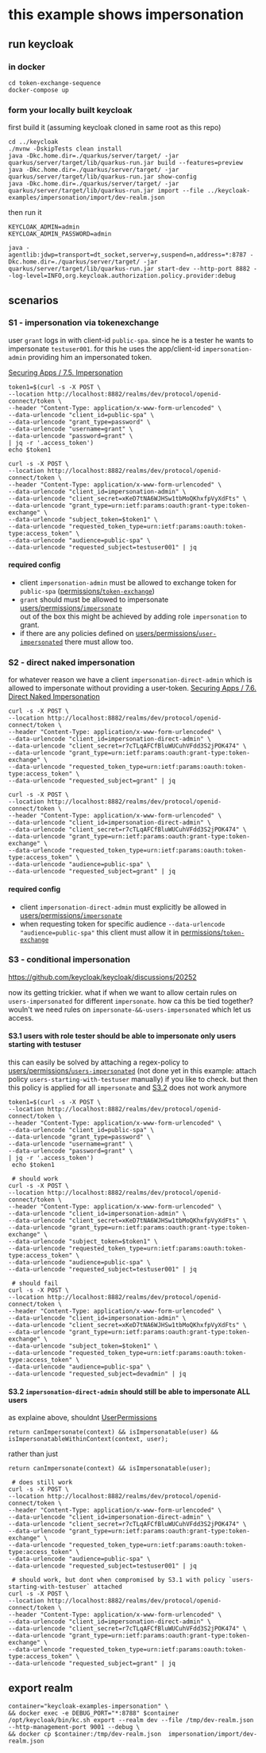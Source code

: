 # this example shows impersonation

## run keycloak

### in docker

```
cd token-exchange-sequence
docker-compose up
```

### form your locally built keycloak

first build it (assuming keycloak cloned in same root as this repo)

```
cd ../keycloak
./mvnw -DskipTests clean install
java -Dkc.home.dir=./quarkus/server/target/ -jar quarkus/server/target/lib/quarkus-run.jar build --features=preview
java -Dkc.home.dir=./quarkus/server/target/ -jar quarkus/server/target/lib/quarkus-run.jar show-config
java -Dkc.home.dir=./quarkus/server/target/ -jar quarkus/server/target/lib/quarkus-run.jar import --file ../keycloak-examples/impersonation/import/dev-realm.json
```

then run it

```
KEYCLOAK_ADMIN=admin 
KEYCLOAK_ADMIN_PASSWORD=admin 

java -agentlib:jdwp=transport=dt_socket,server=y,suspend=n,address=*:8787 -Dkc.home.dir=./quarkus/server/target/ -jar quarkus/server/target/lib/quarkus-run.jar start-dev --http-port 8882 --log-level=INFO,org.keycloak.authorization.policy.provider:debug
```

## scenarios

### S1 - impersonation via tokenexchange

user `grant` logs in with client-id `public-spa`. since he is a tester he wants to impersonate `testuser001`.
for this he uses the app/client-id `impersonation-admin` providing him an impersonated token.

[Securing Apps / 7.5. Impersonation](https://www.keycloak.org/docs/latest/securing_apps/#impersonation)

```
token1=$(curl -s -X POST \
--location http://localhost:8882/realms/dev/protocol/openid-connect/token \
--header "Content-Type: application/x-www-form-urlencoded" \
--data-urlencode "client_id=public-spa" \
--data-urlencode "grant_type=password" \
--data-urlencode "username=grant" \
--data-urlencode "password=grant" \
| jq -r '.access_token')
echo $token1  

curl -s -X POST \
--location http://localhost:8882/realms/dev/protocol/openid-connect/token \
--header "Content-Type: application/x-www-form-urlencoded" \
--data-urlencode "client_id=impersonation-admin" \
--data-urlencode "client_secret=xKeD7tNA6WJHSw1tbMoQKhxfpVyXdFts" \
--data-urlencode "grant_type=urn:ietf:params:oauth:grant-type:token-exchange" \
--data-urlencode "subject_token=$token1" \
--data-urlencode "requested_token_type=urn:ietf:params:oauth:token-type:access_token" \
--data-urlencode "audience=public-spa" \
--data-urlencode "requested_subject=testuser001" | jq
```

#### required config

* client `impersonation-admin` must be allowed to exchange token
  for `public-spa` ([permissions/`token-exchange`](http://localhost:8882/admin/master/console/#/dev/clients/2575df73-bf3d-458f-b5f3-8eaacf134c39/permissions))
* `grant` should must be allowed to
  impersonate [users/permissions/`impersonate`](http://localhost:8882/admin/master/console/#/dev/users/permissions)
  <br> out of the box this might be achieved by adding role `impersonation` to grant.
* if there are any policies defined
  on [users/permissions/`user-impersonated`](http://localhost:8882/admin/master/console/#/dev/users/permissions) there must allow
  too.

### S2 - direct naked impersonation

for whatever reason we have a client `impersonation-direct-admin` which is allowed to impersonate without providing a user-token.
[Securing Apps / 7.6. Direct Naked Impersonation](https://www.keycloak.org/docs/latest/securing_apps/index.html#direct-naked-impersonation)

```
curl -s -X POST \
--location http://localhost:8882/realms/dev/protocol/openid-connect/token \
--header "Content-Type: application/x-www-form-urlencoded" \
--data-urlencode "client_id=impersonation-direct-admin" \
--data-urlencode "client_secret=r7cTLqAFCfBluWUCuhVFdd3S2jPOK474" \
--data-urlencode "grant_type=urn:ietf:params:oauth:grant-type:token-exchange" \
--data-urlencode "requested_token_type=urn:ietf:params:oauth:token-type:access_token" \
--data-urlencode "requested_subject=grant" | jq

curl -s -X POST \
--location http://localhost:8882/realms/dev/protocol/openid-connect/token \
--header "Content-Type: application/x-www-form-urlencoded" \
--data-urlencode "client_id=impersonation-direct-admin" \
--data-urlencode "client_secret=r7cTLqAFCfBluWUCuhVFdd3S2jPOK474" \
--data-urlencode "grant_type=urn:ietf:params:oauth:grant-type:token-exchange" \
--data-urlencode "requested_token_type=urn:ietf:params:oauth:token-type:access_token" \
--data-urlencode "audience=public-spa" \
--data-urlencode "requested_subject=grant" | jq
```

#### required config

* client `impersonation-direct-admin` must explicitly be allowed
  in [users/permissions/`impersonate`](http://localhost:8882/admin/master/console/#/dev/users/permissions)
* when requesting token for specific audience `--data-urlencode "audience=public-spa"` this client must allow it
  in [permissions/`token-exchange`](http://localhost:8882/admin/master/console/#/dev/clients/2575df73-bf3d-458f-b5f3-8eaacf134c39/permissions)

### S3 - conditional impersonation

https://github.com/keycloak/keycloak/discussions/20252

now its getting trickier. what if when we want to allow certain rules on `users-impersonated` for different `impersonate`.
how ca this be tied together? wouln't we need rules on `impersonate-&&-users-impersonated` which let us access.

#### S3.1 users with role tester should be able to impersonate only users starting with testuser

this can easily be solved by attaching a regex-policy
to [users/permissions/`users-impersonated`](http://localhost:8882/admin/master/console/#/dev/users/permissions) (not done yet in
this example: attach policy `users-starting-with-testuser` manually) if you like to check.
but then this policy is applied for all `impersonate`
and [S3.2](#s32-impersonation-direct-admin-should-still-be-able-to-impersonate-all-users) does not work anymore

```
token1=$(curl -s -X POST \
--location http://localhost:8882/realms/dev/protocol/openid-connect/token \
--header "Content-Type: application/x-www-form-urlencoded" \
--data-urlencode "client_id=public-spa" \
--data-urlencode "grant_type=password" \
--data-urlencode "username=grant" \
--data-urlencode "password=grant" \
| jq -r '.access_token')
 echo $token1  

 # should work
curl -s -X POST \
--location http://localhost:8882/realms/dev/protocol/openid-connect/token \
--header "Content-Type: application/x-www-form-urlencoded" \
--data-urlencode "client_id=impersonation-admin" \
--data-urlencode "client_secret=xKeD7tNA6WJHSw1tbMoQKhxfpVyXdFts" \
--data-urlencode "grant_type=urn:ietf:params:oauth:grant-type:token-exchange" \
--data-urlencode "subject_token=$token1" \
--data-urlencode "requested_token_type=urn:ietf:params:oauth:token-type:access_token" \
--data-urlencode "audience=public-spa" \
--data-urlencode "requested_subject=testuser001" | jq

 # should fail
curl -s -X POST \
--location http://localhost:8882/realms/dev/protocol/openid-connect/token \
--header "Content-Type: application/x-www-form-urlencoded" \
--data-urlencode "client_id=impersonation-admin" \
--data-urlencode "client_secret=xKeD7tNA6WJHSw1tbMoQKhxfpVyXdFts" \
--data-urlencode "grant_type=urn:ietf:params:oauth:grant-type:token-exchange" \
--data-urlencode "subject_token=$token1" \
--data-urlencode "requested_token_type=urn:ietf:params:oauth:token-type:access_token" \
--data-urlencode "audience=public-spa" \
--data-urlencode "requested_subject=devadmin" | jq
```

#### S3.2 `impersonation-direct-admin` should still be able to impersonate ALL users

as explaine above, shouldnt [UserPermissions](https://github.com/keycloak/keycloak/blob/35b9d8aa496bfe827e32adbd48e5eabb4ab182e7/services/src/main/java/org/keycloak/services/resources/admin/permissions/UserPermissions.java#L355)
```
return canImpersonate(context) && isImpersonatable(user) && isImpersonatableWithinContext(context, user);
```
rather than just
```
return canImpersonate(context) && isImpersonatable(user);
```


```
 # does still work
curl -s -X POST \
--location http://localhost:8882/realms/dev/protocol/openid-connect/token \
--header "Content-Type: application/x-www-form-urlencoded" \
--data-urlencode "client_id=impersonation-direct-admin" \
--data-urlencode "client_secret=r7cTLqAFCfBluWUCuhVFdd3S2jPOK474" \
--data-urlencode "grant_type=urn:ietf:params:oauth:grant-type:token-exchange" \
--data-urlencode "requested_token_type=urn:ietf:params:oauth:token-type:access_token" \
--data-urlencode "audience=public-spa" \
--data-urlencode "requested_subject=testuser001" | jq

 # should work, but dont when compromised by S3.1 with policy `users-starting-with-testuser` attached
curl -s -X POST \
--location http://localhost:8882/realms/dev/protocol/openid-connect/token \
--header "Content-Type: application/x-www-form-urlencoded" \
--data-urlencode "client_id=impersonation-direct-admin" \
--data-urlencode "client_secret=r7cTLqAFCfBluWUCuhVFdd3S2jPOK474" \
--data-urlencode "grant_type=urn:ietf:params:oauth:grant-type:token-exchange" \
--data-urlencode "requested_token_type=urn:ietf:params:oauth:token-type:access_token" \
--data-urlencode "requested_subject=grant" | jq
```

## export realm

```
container="keycloak-examples-impersonation" \
&& docker exec -e DEBUG_PORT="*:8788" $container /opt/keycloak/bin/kc.sh export --realm dev --file /tmp/dev-realm.json --http-management-port 9001 --debug \
&& docker cp $container:/tmp/dev-realm.json  impersonation/import/dev-realm.json
```

